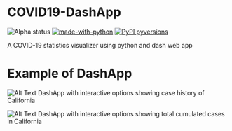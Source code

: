 # COVID19-DashApp

![Alpha status](https://img.shields.io/badge/Project%20status-Alpha-red.svg)
[![made-with-python](https://img.shields.io/badge/Made%20with-Python-1f425f.svg)](https://www.python.org/)
[![PyPI pyversions](https://camo.githubusercontent.com/fd8c489427511a31795637b3168c0d06532f4483/68747470733a2f2f696d672e736869656c64732e696f2f707970692f707976657273696f6e732f77696b6970656469612d6170692e7376673f7374796c653d666c6174)](https://pypi.python.org/pypi/ansicolortags/)

 A COVID-19 statistics visualizer using python and dash web app

# Example of DashApp

![Alt Text](https://raw.githubusercontent.com/richardle17/COVID19-DashApp/master/demo/covid19%20tracker%20example%20us%20cali.gif)
DashApp with interactive options showing case history of California

![Alt Text](https://raw.githubusercontent.com/richardle17/COVID19-DashApp/master/demo/covid19%20tracker%20example%20us%20cali.png)
DashApp with interactive options showing total cumulated cases in California

